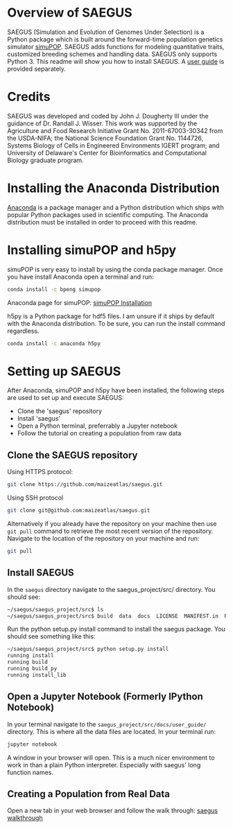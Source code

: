 Overview of SAEGUS
===================================

SAEGUS (Simulation and Evolution of Genomes Under Selection) is a Python package which is built around the forward-time population genetics simulator [simuPOP](http://simupop.sourceforge.net/Main/HomePage). SAEGUS adds functions for modeling quantitative traits, customized breeding schemes and handling data. SAEGUS only supports Python 3. This readme will show you how to install SAEGUS. A [user guide](https://saegus-user-guide-docs.readthedocs.io/en/latest/#) is provided separately.

Credits
===================================

SAEGUS was developed and coded by John J. Dougherty III under the guidance of Dr. Randall J. Wisser. This work was supported by the Agriculture and Food Research Initiative Grant No. 2011-67003-30342 from the USDA-NIFA; the National Science Foundation Grant No. 1144726, Systems Biology of Cells in Engineered Environments IGERT program; and University of Delaware's Center for Bioinformatics and Computational Biology graduate program.

Installing the Anaconda Distribution
================================================

[Anaconda](https://www.anaconda.com/distribution/) <!-- https://conda.io/docs/user-guide/install/index.html) --> is a package manager and a Python distribution which ships with popular Python packages used in scientific computing. The Anaconda distribution must be installed in order to proceed with this readme.

Installing simuPOP and h5py
====================================================

simuPOP is very easy to install by using the conda package manager. Once you have install Anaconda open a terminal and run:

```bash
conda install -c bpeng simupop
```

Anaconda page for simuPOP: [simuPOP Installation](https://anaconda.org/bpeng/simupop)

h5py is a Python package for hdf5 files. I am unsure if it ships by default with the Anaconda distribution. To be sure, you can run the install command regardless.

```bash
conda install -c anaconda h5py
```

Setting up SAEGUS
=============================================

After Anaconda, simuPOP and h5py have been installed, the following steps are used to set up and execute SAEGUS:

+ Clone the 'saegus' repository
+ Install 'saegus'
+ Open a Python terminal, preferrably a Jupyter notebook
+ Follow the tutorial on creating a population from raw data

Clone the SAEGUS repository
---------------------------------------------

Using HTTPS protocol:

```bash
git clone https://github.com/maizeatlas/saegus.git
```

Using SSH protocol

```bash
git clone git@github.com:maizeatlas/saegus.git
```

Alternatively if you already have the repository on your machine then use `git pull` command to retrieve the most recent version of the repository. Navigate to the location of the repository on your machine and run:

```bash
git pull
```

Install SAEGUS
-----------------------------

In the ``saegus`` directory navigate to the saegus_project/src/ directory. You should see: 

```bash
~/saegus/saegus_project/src$ ls
~/saegus/saegus_project/src$ build  data  docs  LICENSE  MANIFEST.in  README.rst  saegus  scripts  setup.py
```
Run the python setup.py install command to install the saegus package. You should see something like this:

```bash
~/saegus/saegus_project/src$ python setup.py install
running install
running build
running build_py
running install_lib
```

Open a Jupyter Notebook (Formerly IPython Notebook)
-------------------------------------------------------------

In your terminal navigate to the ``saegus_project/src/docs/user_guide/`` directory. This is where all the data files are located. In your terminal run:

```bash
jupyter notebook
```
A window in your browser will open. This is a much nicer environment to work in than a plain Python interpreter. Especially with saegus' long function names.

Creating a Population from Real Data
------------------------------------------------------------------

Open a new tab in your web browser and follow the walk through: [saegus walkthrough](http://saegus-user-guide-docs.readthedocs.io/en/latest/population_from_raw_data.html)

